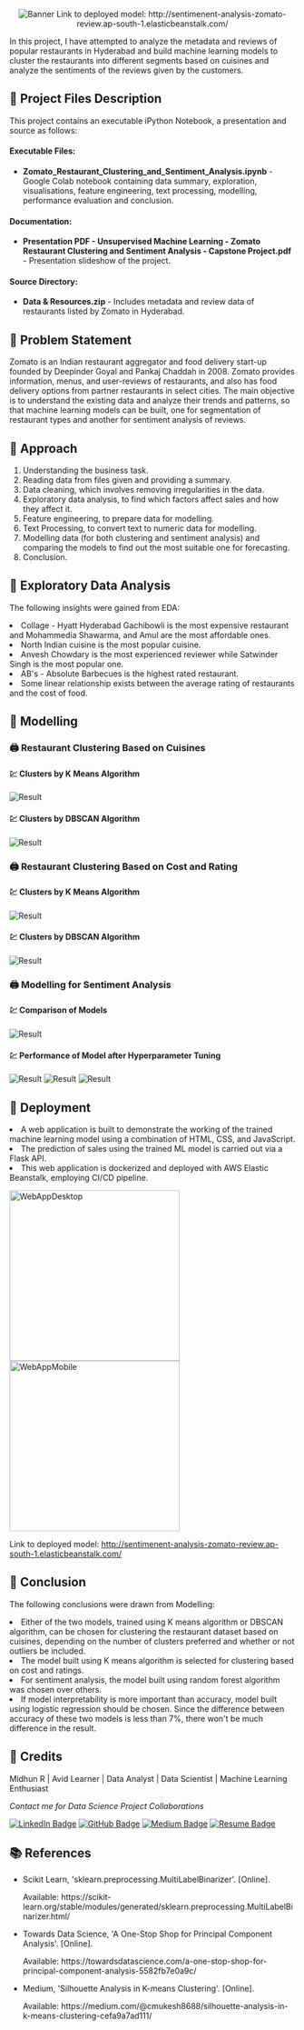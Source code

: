 <p align="center"> 
  <img src="Images/banner_zomato.png" alt="Banner">
  Link to deployed model: http://sentimenent-analysis-zomato-review.ap-south-1.elasticbeanstalk.com/
</p>

In this project, I have attempted to analyze the metadata and reviews of popular restaurants in Hyderabad and build machine learning models to cluster the restaurants into different segments based on cuisines and analyze the sentiments of the reviews given by the customers. 

## :floppy_disk: Project Files Description</h2>
<p>This project contains an executable iPython Notebook, a presentation and source as follows:</p>
<h4>Executable Files:</h4>
<ul>
  <li><b>Zomato_Restaurant_Clustering_and_Sentiment_Analysis.ipynb</b> - Google Colab notebook containing data summary, exploration, visualisations, feature engineering, text processing, modelling, performance evaluation and conclusion.</li>
</ul>

<h4>Documentation:</h4>
<ul>
  <li><b>Presentation PDF - Unsupervised Machine Learning - Zomato Restaurant Clustering and Sentiment Analysis - Capstone Project.pdf</b> - Presentation slideshow of the project.</li>
</ul>

<h4>Source Directory:</h4>
<ul>
  <li><b>Data & Resources.zip</b> - Includes metadata and review data of restaurants listed by Zomato in Hyderabad.</li>
</ul>

## :book: Problem Statement
Zomato is an Indian restaurant aggregator and food delivery start-up founded by Deepinder Goyal and Pankaj Chaddah in 2008. Zomato provides information, menus, and user-reviews of restaurants, and also has food delivery options from partner restaurants in select cities.
The main objective is to understand the existing data and analyze their trends and patterns, so that machine learning models can be built, one for segmentation of restaurant types and another for sentiment analysis of reviews.

## :book: Approach
1.	Understanding the business task.
2.	Reading data from files given and providing a summary.
3.	Data cleaning, which involves removing irregularities in the data.
4.	Exploratory data analysis, to find which factors affect sales and how they affect it.
5.	Feature engineering, to prepare data for modelling.
6.	Text Processing, to convert text to numeric data for modelling.
7.	Modelling data (for both clustering and sentiment analysis) and comparing the models to find out the most suitable one for forecasting.
8.	Conclusion.

## :book: Exploratory Data Analysis
The following insights were gained from EDA:
<li>Collage - Hyatt Hyderabad Gachibowli is the most expensive restaurant and Mohammedia Shawarma, and Amul are the most affordable ones.</li>
<li>North Indian cuisine is the most popular cuisine.</li>
<li>Anvesh Chowdary is the most experienced reviewer while Satwinder Singh is the most popular one.</li>
<li>AB's - Absolute Barbecues is the highest rated restaurant.</li>
<li>Some linear relationship exists between the average rating of restaurants and the cost of food.</li>

## :book: Modelling

### 🖨️ Restaurant Clustering Based on Cuisines

#### 💹 Clusters by K Means Algorithm
<img src="Images/cluster_cuisine_kmeans_1.png" alt="Result">

#### 💹 Clusters by DBSCAN Algorithm
<img src="Images/cluster_cuisine_dbscan.png" alt="Result">

### 🖨️ Restaurant Clustering Based on Cost and Rating

#### 💹 Clusters by K Means Algorithm
<img src="Images/cluster_costrating_kmeans.png" alt="Result">

#### 💹 Clusters by DBSCAN Algorithm
<img src="Images/cluster_costrating_dbscan.png" alt="Result">

### 🖨️ Modelling for Sentiment Analysis

#### 💹 Comparison of Models
<img src="Images/sentiment_model_metrics_chart.png" alt="Result">

#### 💹 Performance of Model after Hyperparameter Tuning
<img src="Images/rf_best_parameters.png" alt="Result">
<img src="Images/rf_confusion_matrix.png" alt="Result">
<img src="Images/rf_roc_curve.png" alt="Result">

## :book: Deployment

<li>A web application is built to demonstrate the working of the trained machine learning model using a combination of HTML, CSS, and JavaScript.</li>
<li>The prediction of sales using the trained ML model is carried out via a Flask API.</li>
<li>This web application is dockerized and deployed with AWS Elastic Beanstalk, employing CI/CD pipeline.</li>

<img class="image-ss" src="Images/WebAppDesktop.jpg" height="300px" alt="WebAppDesktop"> <img class="image-ss" src="Images/WebAppMobile.png" height="300px" alt="WebAppMobile">

Link to deployed model: http://sentimenent-analysis-zomato-review.ap-south-1.elasticbeanstalk.com/ 

## 📘 Conclusion
The following conclusions were drawn from Modelling:
<li>Either of the two models, trained using K means algorithm or DBSCAN algorithm, can be chosen for clustering the restaurant dataset based on cuisines, depending on the number of clusters preferred and whether or not outliers be included.</li>
<li>The model built using K means algorithm is selected for clustering based on cost and ratings.</li>
<li>For sentiment analysis, the model built using random forest algorithm was chosen over others.</li>
<li>If model interpretability is more important than accuracy, model built using logistic regression should be chosen. Since the difference between accuracy of these two models is less than 7%, there won't be much difference in the result.</li>

## :scroll: Credits
Midhun R | Avid Learner | Data Analyst | Data Scientist | Machine Learning Enthusiast
<p> <i> Contact me for Data Science Project Collaborations</i></p>

[![LinkedIn Badge](https://img.shields.io/badge/LinkedIn-0077B5?style=for-the-badge&logo=linkedin&logoColor=white)](https://www.linkedin.com/in/connectmidhunr/)
[![GitHub Badge](https://img.shields.io/badge/GitHub-100000?style=for-the-badge&logo=github&logoColor=white)](https://github.com/connect-midhunr/)
[![Medium Badge](https://img.shields.io/badge/Medium-1DA1F2?style=for-the-badge&logo=medium&logoColor=white)](https://medium.com/@connect.midhunr/)
[![Resume Badge](https://img.shields.io/badge/resume-0077B5?style=for-the-badge&logo=resume&logoColor=white)](https://drive.google.com/file/d/1Bho0SK8U3PMCK5UEyVEYnrNM9IYUUzcV/view?usp=sharing)

## :books: References
<ul>
  <li><p>Scikit Learn, 'sklearn.preprocessing.MultiLabelBinarizer'. [Online].</p>
      <p>Available: https://scikit-learn.org/stable/modules/generated/sklearn.preprocessing.MultiLabelBinarizer.html/</p>
  </li>
  <li><p>Towards Data Science, 'A One-Stop Shop for Principal Component Analysis'. [Online].</p>
      <p>Available: https://towardsdatascience.com/a-one-stop-shop-for-principal-component-analysis-5582fb7e0a9c/</p>
  </li>
  <li><p>Medium, 'Silhouette Analysis in K-means Clustering'. [Online].</p>
      <p>Available: https://medium.com/@cmukesh8688/silhouette-analysis-in-k-means-clustering-cefa9a7ad111/</p>
  </li>
</ul>
